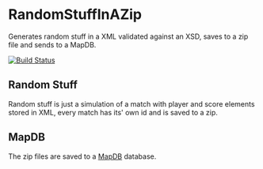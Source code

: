 # RandomStuffInAZip
Generates random stuff in a XML validated against an XSD, saves to a zip file and sends to a MapDB.

[![Build Status](https://travis-ci.org/lcappuccio/RandomStuffInAZip.svg?branch=master)](https://travis-ci.org/lcappuccio/RandomStuffInAZip)

## Random Stuff
Random stuff is just a simulation of a match with player and score elements stored in XML, every match has its' own
id and is saved to a zip.

## MapDB
The zip files are saved to a [MapDB](http://www.mapdb.org) database.